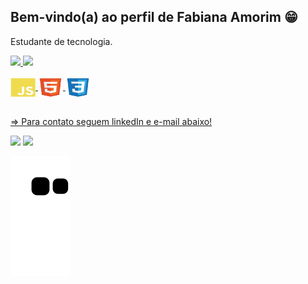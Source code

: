 ## Bem-vindo(a) ao perfil de Fabiana Amorim 😁
Estudante de tecnologia.

 <div>
   <a href="https://github.com/fabiana2015">
   <img height="180em" src="https://github-readme-stats.vercel.app/api?username=fabiana2015&show_icons=true&theme=tokyonight&include_all_commits=true&count_private=true"/>
   <img height="180em" src="https://github-readme-stats.vercel.app/api/top-langs/?username=fabiana2015&layout=compact&langs_count=6&theme=tokyonight"/>

</div>
<div style="display: inline_block"><br>
  <img align="center" alt="Js" height="30" width="40" src="https://raw.githubusercontent.com/devicons/devicon/master/icons/javascript/javascript-plain.svg">
  <img align="center" alt="HTML" height="30" width="40" src="https://raw.githubusercontent.com/devicons/devicon/master/icons/html5/html5-original.svg">
  <img align="center" alt="CSS" height="30" width="40" src="https://raw.githubusercontent.com/devicons/devicon/master/icons/css3/css3-original.svg">
</div>
 
 <br>
 
  => Para contato seguem linkedIn e e-mail abaixo!
 
<div> 
  <a href="https://www.linkedin.com/in/fabiana-amorim-9a4b0a17b" target="_blank"><img src="https://img.shields.io/badge/-LinkedIn-%230077B5?style=for-the-badge&logo=linkedin&logoColor=white" target="_blank"></a> 
  <a href = "mailto:f.fabiana2015@gmail.com"><img src="https://img.shields.io/badge/-Gmail-%23333?style=for-the-badge&logo=gmail&logoColor=white" target="_blank"></a>
  
 
  ![Snake animation](https://github.com/fabiana2015/fabiana2015/blob/output/github-contribution-grid-snake.svg)

</div>
